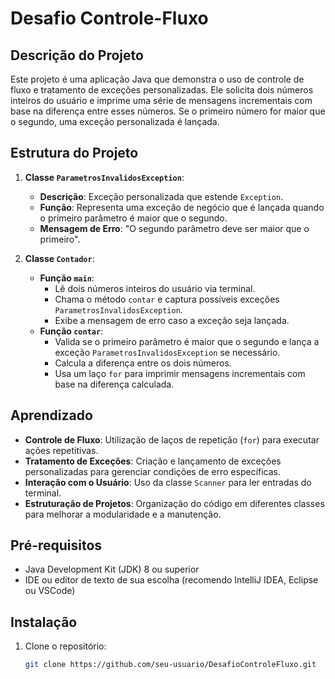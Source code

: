 # Desafio Controle-Fluxo

## Descrição do Projeto
Este projeto é uma aplicação Java que demonstra o uso de controle de fluxo e tratamento de exceções personalizadas. Ele solicita dois números inteiros do usuário e imprime uma série de mensagens incrementais com base na diferença entre esses números. Se o primeiro número for maior que o segundo, uma exceção personalizada é lançada.

## Estrutura do Projeto

1. **Classe `ParametrosInvalidosException`**:
   - **Descrição**: Exceção personalizada que estende `Exception`.
   - **Função**: Representa uma exceção de negócio que é lançada quando o primeiro parâmetro é maior que o segundo.
   - **Mensagem de Erro**: "O segundo parâmetro deve ser maior que o primeiro".

2. **Classe `Contador`**:
   - **Função `main`**:
     - Lê dois números inteiros do usuário via terminal.
     - Chama o método `contar` e captura possíveis exceções `ParametrosInvalidosException`.
     - Exibe a mensagem de erro caso a exceção seja lançada.
   - **Função `contar`**:
     - Valida se o primeiro parâmetro é maior que o segundo e lança a exceção `ParametrosInvalidosException` se necessário.
     - Calcula a diferença entre os dois números.
     - Usa um laço `for` para imprimir mensagens incrementais com base na diferença calculada.

## Aprendizado
- **Controle de Fluxo**: Utilização de laços de repetição (`for`) para executar ações repetitivas.
- **Tratamento de Exceções**: Criação e lançamento de exceções personalizadas para gerenciar condições de erro específicas.
- **Interação com o Usuário**: Uso da classe `Scanner` para ler entradas do terminal.
- **Estruturação de Projetos**: Organização do código em diferentes classes para melhorar a modularidade e a manutenção.

## Pré-requisitos
- Java Development Kit (JDK) 8 ou superior
- IDE ou editor de texto de sua escolha (recomendo IntelliJ IDEA, Eclipse ou VSCode)

## Instalação
1. Clone o repositório:
   ```sh
   git clone https://github.com/seu-usuario/DesafioControleFluxo.git
